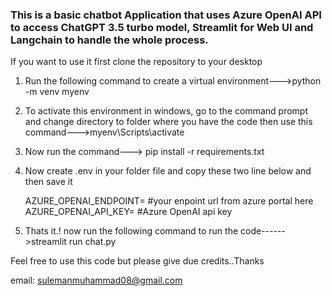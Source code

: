 ### This is a basic chatbot Application that uses Azure OpenAI API to access ChatGPT 3.5 turbo model, Streamlit for Web UI and Langchain to handle the whole process.
If you want to use it first clone the repository to your desktop
1. Run the following command to create a virtual environment--->python -m venv myenv 
2. To activate this environment in windows, go to the command prompt and change directory to folder where you have the code then use this command--->myenv\Scripts\activate
3. Now run the command---> pip install -r requirements.txt
4. Now create .env in your folder file and copy these two line below and then save it
   
      AZURE_OPENAI_ENDPOINT= #your enpoint url from azure portal here 
      AZURE_OPENAI_API_KEY=  #Azure OpenAI api key 
6. Thats it.! now run the following command to run the code------>streamlit run chat.py

Feel free to use this code but please give due credits..Thanks

email: sulemanmuhammad08@gmail.com
